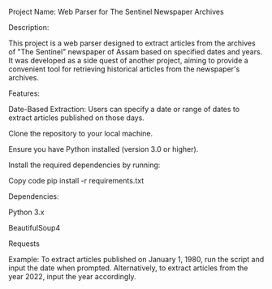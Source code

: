 Project Name: Web Parser for The Sentinel Newspaper Archives

Description:

This project is a web parser designed to extract articles from the archives of "The Sentinel" newspaper of Assam based on specified dates and years. It was developed as a side quest of another project, aiming to provide a convenient tool for retrieving historical articles from the newspaper's archives.

Features:

Date-Based Extraction: Users can specify a date or range of dates to extract articles published on those days.

Clone the repository to your local machine.

Ensure you have Python installed (version 3.0 or higher).

Install the required dependencies by running:

Copy code
pip install -r requirements.txt

Dependencies:

Python 3.x

BeautifulSoup4

Requests


Example:
To extract articles published on January 1, 1980, run the script and input the date when prompted. Alternatively, to extract articles from the year 2022, input the year accordingly.
